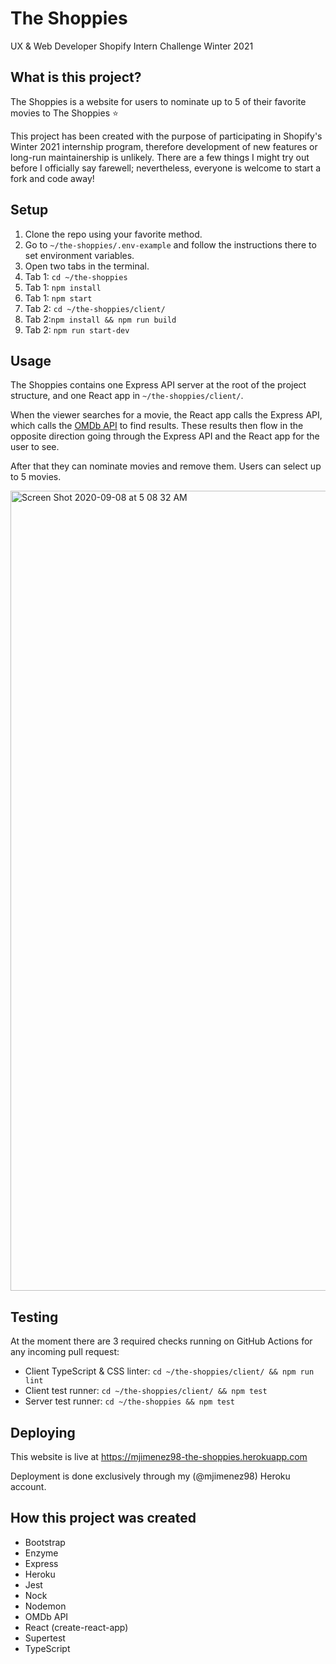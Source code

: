 # The Shoppies
UX &amp; Web Developer Shopify Intern Challenge Winter 2021

## What is this project?
The Shoppies is a website for users to nominate up to 5 of their favorite movies to The Shoppies :star:

This project has been created with the purpose of participating in Shopify's Winter 2021 internship program, therefore development of new features or long-run maintainership is unlikely. There are a few things I might try out before I officially say farewell; nevertheless, everyone is welcome to start a fork and code away!

## Setup
1. Clone the repo using your favorite method.
2. Go to `~/the-shoppies/.env-example` and follow the instructions there to set environment variables.
3. Open two tabs in the terminal.
4. Tab 1: `cd ~/the-shoppies`
5. Tab 1: `npm install`
6. Tab 1: `npm start`
7. Tab 2: `cd ~/the-shoppies/client/`
8. Tab 2:`npm install && npm run build`
9. Tab 2: `npm run start-dev`

## Usage
The Shoppies contains one Express API server at the root of the project structure, and one React app in `~/the-shoppies/client/`.

When the viewer searches for a movie, the React app calls the Express API, which calls the [OMDb API](https://www.omdbapi.com/) to find results. These results then flow in the opposite direction going through the Express API and the React app for the user to see.

After that they can nominate movies and remove them. Users can select up to 5 movies.

<img width="1280" alt="Screen Shot 2020-09-08 at 5 08 32 AM" src="https://user-images.githubusercontent.com/10281272/92456770-5cefe900-f191-11ea-90a7-6c56d099dbfe.png">

## Testing
At the moment there are 3 required checks running on GitHub Actions for any incoming pull request:
- Client TypeScript & CSS linter: `cd ~/the-shoppies/client/ && npm run lint`
- Client test runner: `cd ~/the-shoppies/client/ && npm test`
- Server test runner: `cd ~/the-shoppies && npm test`

## Deploying
This website is live at https://mjimenez98-the-shoppies.herokuapp.com

Deployment is done exclusively through my (@mjimenez98) Heroku account.

## How this project was created
- Bootstrap
- Enzyme
- Express
- Heroku
- Jest
- Nock
- Nodemon
- OMDb API
- React (create-react-app)
- Supertest
- TypeScript
